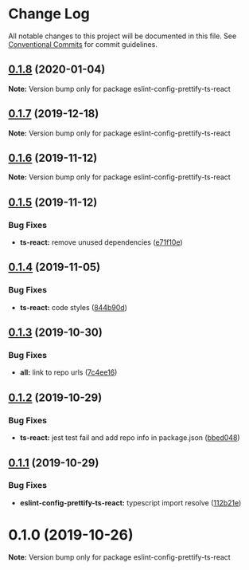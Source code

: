 # Change Log

All notable changes to this project will be documented in this file.
See [Conventional Commits](https://conventionalcommits.org) for commit guidelines.

## [0.1.8](https://github.com/devrsi0n/eslint-config/compare/v0.1.7...v0.1.8) (2020-01-04)

**Note:** Version bump only for package eslint-config-prettify-ts-react





## [0.1.7](https://github.com/devrsi0n/eslint-config/compare/v0.1.6...v0.1.7) (2019-12-18)

**Note:** Version bump only for package eslint-config-prettify-ts-react





## [0.1.6](https://github.com/devrsi0n/eslint-config/compare/v0.1.5...v0.1.6) (2019-11-12)

**Note:** Version bump only for package eslint-config-prettify-ts-react





## [0.1.5](https://github.com/devrsi0n/eslint-config/compare/v0.1.4...v0.1.5) (2019-11-12)


### Bug Fixes

* **ts-react:** remove unused dependencies ([e71f10e](https://github.com/devrsi0n/eslint-config/commit/e71f10e385b5ce0ca2f6202255a4c197c832b810))





## [0.1.4](https://github.com/devrsi0n/eslint-config/compare/v0.1.3...v0.1.4) (2019-11-05)


### Bug Fixes

* **ts-react:** code styles ([844b90d](https://github.com/devrsi0n/eslint-config/commit/844b90d4fd17957f7b4e6c2545a2e2905792e131))





## [0.1.3](https://github.com/devrsi0n/eslint-config/compare/v0.1.2...v0.1.3) (2019-10-30)


### Bug Fixes

* **all:** link to repo urls ([7c4ee16](https://github.com/devrsi0n/eslint-config/commit/7c4ee16f5b911239fc61dab417f3a6227ef8ddbd))





## [0.1.2](https://github.com/devrsi0n/eslint-config-prettify/compare/v0.1.1...v0.1.2) (2019-10-29)


### Bug Fixes

* **ts-react:** jest test fail and add repo info in package.json ([bbed048](https://github.com/devrsi0n/eslint-config-prettify/commit/bbed0486d83b8f847fedee4b8aa2a88315f99b04))





## [0.1.1](https://github.com/devrsi0n/eslint-config-prettify/compare/v0.1.0...v0.1.1) (2019-10-29)


### Bug Fixes

* **eslint-config-prettify-ts-react:** typescript import resolve ([112b21e](https://github.com/devrsi0n/eslint-config-prettify/commit/112b21e775fcd9ebde696b90e5c48064bcca1be0))





# 0.1.0 (2019-10-26)

**Note:** Version bump only for package eslint-config-prettify-ts-react
